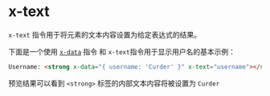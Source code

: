 # x-text

`x-text` 指令用于将元素的文本内容设置为给定表达式的结果。

下面是一个使用 [`x-data`](/x-data.md) 指令 和 `x-text`指令用于显示用户名的基本示例：

```html
Username: <strong x-data="{ username: 'Curder' }" x-text="username"></strong>
```

预览结果可以看到 `<strong>` 标签的内部文本内容将被设置为 `Curder`